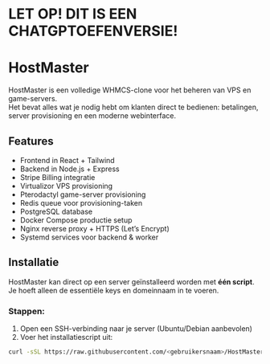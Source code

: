 # LET OP! DIT IS EEN CHATGPTOEFENVERSIE!

# HostMaster

HostMaster is een volledige WHMCS-clone voor het beheren van VPS en game-servers.  
Het bevat alles wat je nodig hebt om klanten direct te bedienen: betalingen, server provisioning en een moderne webinterface.

## Features

- Frontend in React + Tailwind
- Backend in Node.js + Express
- Stripe Billing integratie
- Virtualizor VPS provisioning
- Pterodactyl game-server provisioning
- Redis queue voor provisioning-taken
- PostgreSQL database
- Docker Compose productie setup
- Nginx reverse proxy + HTTPS (Let’s Encrypt)
- Systemd services voor backend & worker

## Installatie

HostMaster kan direct op een server geïnstalleerd worden met **één script**.  
Je hoeft alleen de essentiële keys en domeinnaam in te voeren.

### Stappen:

1. Open een SSH-verbinding naar je server (Ubuntu/Debian aanbevolen)
2. Voer het installatiescript uit:

```bash
curl -sSL https://raw.githubusercontent.com/<gebruikersnaam>/HostMaster/main/install.sh | bash

